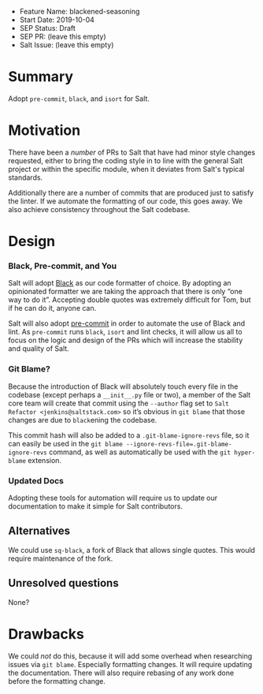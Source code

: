 - Feature Name: blackened-seasoning
- Start Date: 2019-10-04
- SEP Status: Draft
- SEP PR: (leave this empty)
- Salt Issue: (leave this empty)

# Summary
[summary]: #summary

Adopt `pre-commit`, `black`, and `isort` for Salt.

# Motivation
[motivation]: #motivation

There have been a *number* of PRs to Salt that have had minor style changes
requested, either to bring the coding style in to line with the general Salt
project or within the specific module, when it deviates from Salt's typical
standards.

Additionally there are a number of commits that are produced just to satisfy
the linter. If we automate the formatting of our code, this goes away. We also
achieve consistency throughout the Salt codebase.    


# Design
[design]: #detailed-design

### Black, Pre-commit, and You
 
Salt will adopt [Black](https://github.com/psf/black) as our code formatter of
choice. By adopting an opinionated formatter we are taking the approach that
there is only “one way to do it”. Accepting double quotes was extremely
difficult for Tom, but if he can do it, anyone can.

Salt will also adopt [pre-commit](https://pre-commit.com) in order to automate
the use of Black and lint. As `pre-commit` runs `black`, `isort` and lint
checks, it will allow us all to focus on the logic and design of the PRs
which will increase the stability and quality of Salt.

### Git Blame? 

Because the introduction of Black will absolutely touch every file in the
codebase (except perhaps a `__init__.py` file or two), a member of the Salt
core team will create that commit using the `--author` flag set to `Salt
Refactor <jenkins@saltstack.com>` so it’s
obvious in `git blame` that those changes are due to `black`ening the codebase.

This commit hash will also be added to a `.git-blame-ignore-revs` file, so it
can easily be used in the `git blame --ignore-revs-file=.git-blame-ignore-revs`
command, as well as automatically be used with the `git hyper-blame` extension.

### Updated Docs

Adopting these tools for automation will require us to update our documentation
to make it simple for Salt contributors.

## Alternatives
[alternatives]: #alternatives

We could use `sq-black`, a fork of Black that allows single quotes. This
would require maintenance of the fork.

## Unresolved questions
[unresolved]: #unresolved-questions

None?

# Drawbacks
[drawbacks]: #drawbacks

We could *not* do this, because it will add some overhead when researching
issues via `git blame`. Especially formatting changes. It will require updating
the documentation. There will also require rebasing of any work done before the
formatting change.
